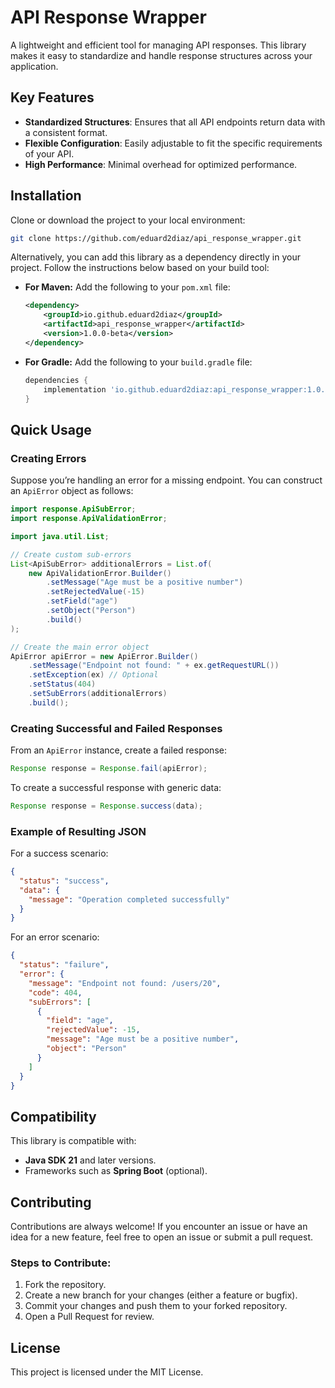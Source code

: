 # API Response Wrapper

A lightweight and efficient tool for managing API responses. This library makes it easy to standardize and handle response structures across your application.

## Key Features

- **Standardized Structures**: Ensures that all API endpoints return data with a consistent format.
- **Flexible Configuration**: Easily adjustable to fit the specific requirements of your API.
- **High Performance**: Minimal overhead for optimized performance.

## Installation

Clone or download the project to your local environment:

```bash
git clone https://github.com/eduard2diaz/api_response_wrapper.git
```
Alternatively, you can add this library as a dependency directly in your project. Follow the instructions below based on your build tool:

- **For Maven:** Add the following to your `pom.xml` file:
  ```xml
  <dependency>
      <groupId>io.github.eduard2diaz</groupId>
      <artifactId>api_response_wrapper</artifactId>
      <version>1.0.0-beta</version>
  </dependency>
  ```

- **For Gradle:** Add the following to your `build.gradle` file:
  ```groovy
  dependencies {
      implementation 'io.github.eduard2diaz:api_response_wrapper:1.0.0-beta'
  }
  ```

## Quick Usage

### Creating Errors

Suppose you’re handling an error for a missing endpoint. You can construct an `ApiError` object as follows:

```java
import response.ApiSubError;
import response.ApiValidationError;

import java.util.List;

// Create custom sub-errors
List<ApiSubError> additionalErrors = List.of(
    new ApiValidationError.Builder()
        .setMessage("Age must be a positive number")
        .setRejectedValue(-15)
        .setField("age")
        .setObject("Person")
        .build()
);

// Create the main error object
ApiError apiError = new ApiError.Builder()
    .setMessage("Endpoint not found: " + ex.getRequestURL())
    .setException(ex) // Optional
    .setStatus(404)
    .setSubErrors(additionalErrors)
    .build();
```

### Creating Successful and Failed Responses

From an `ApiError` instance, create a failed response:

```java
Response response = Response.fail(apiError);
```

To create a successful response with generic data:

```java
Response response = Response.success(data);
```

### Example of Resulting JSON

For a success scenario:

```json
{
  "status": "success",
  "data": {
    "message": "Operation completed successfully"
  }
}
```

For an error scenario:

```json
{
  "status": "failure",
  "error": {
    "message": "Endpoint not found: /users/20",
    "code": 404,
    "subErrors": [
      {
        "field": "age",
        "rejectedValue": -15,
        "message": "Age must be a positive number",
        "object": "Person"
      }
    ]
  }
}
```

## Compatibility

This library is compatible with:

- **Java SDK 21** and later versions.
- Frameworks such as **Spring Boot** (optional).

## Contributing

Contributions are always welcome! If you encounter an issue or have an idea for a new feature, feel free to open an issue or submit a pull request.

### Steps to Contribute:

1. Fork the repository.
2. Create a new branch for your changes (either a feature or bugfix).
3. Commit your changes and push them to your forked repository.
4. Open a Pull Request for review.

## License
This project is licensed under the MIT License.